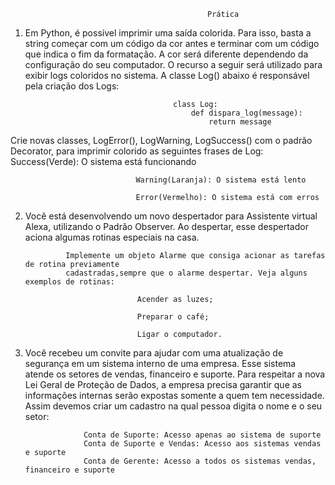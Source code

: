                                                 Prática

1. Em Python, é possível imprimir uma saída colorida. Para isso, basta a string começar com um código da cor antes e terminar com um código que indica o fim da formatação. A cor será diferente dependendo da configuração do seu computador. O recurso a seguir será utilizado para exibir logs coloridos no sistema. A classe Log() abaixo é responsável pela criação dos Logs:

                                        class Log:
                                            def dispara_log(message):
                                                return message

Crie novas classes, LogError(), LogWarning, LogSuccess() com o padrão Decorator, para imprimir colorido as seguintes frases de Log:
                                Success(Verde): O sistema está funcionando

                                Warning(Laranja): O sistema está lento

                                Error(Vermelho): O sistema está com erros

2. Você está desenvolvendo um novo despertador para Assistente virtual Alexa, utilizando o Padrão Observer. Ao despertar, esse despertador aciona algumas rotinas especiais na casa.

                Implemente um objeto Alarme que consiga acionar as tarefas de rotina previamente
                cadastradas,sempre que o alarme despertar. Veja alguns exemplos de rotinas:

                                Acender as luzes;

                                Preparar o café;

                                Ligar o computador.

3. Você recebeu um convite para ajudar com uma atualização de segurança em um sistema interno de uma empresa. Esse sistema atende os setores de vendas, financeiro e suporte. Para respeitar a nova Lei Geral de Proteção de Dados, a empresa precisa garantir que as informações internas serão expostas somente a quem tem necessidade. Assim devemos criar um cadastro na qual pessoa digita o nome e o seu setor:

                    Conta de Suporte: Acesso apenas ao sistema de suporte
                    Conta de Suporte e Vendas: Acesso aos sistemas vendas e suporte
                    Conta de Gerente: Acesso a todos os sistemas vendas, financeiro e suporte
